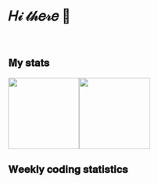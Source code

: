 # 𝐻𝒾 𝓉𝒽𝑒𝓇𝑒 👋

<br />
<!-- <a id="My-Works"></a> -->
<!-- ### 𝐌𝐲 𝐖𝐨𝐫𝐤𝐬: -->

<a id="My-stats"></a>
## 𝐌𝐲 𝐬𝐭𝐚𝐭𝐬
<span><img src="https://github-readme-stats.vercel.app/api?username=huoshicang&count_private=true&show_icons=true&theme=flag-india" height=145/></span><span><img src="https://github-readme-stats.vercel.app/api/top-langs/?username=huoshicang&layout=compact" height=145/></span>

## 𝐖𝐞𝐞𝐤𝐥𝐲 𝐜𝐨𝐝𝐢𝐧𝐠 𝐬𝐭𝐚𝐭𝐢𝐬𝐭𝐢𝐜𝐬
<!--START_SECTION:waka-->
<!--END_SECTION:waka-->


<!--
**Jiaocz/Jiaocz** is a ✨ _special_ ✨ repository because its `README.md` (this file) appears on your GitHub profile.

Here are some ideas to get you started:

- 🔭 I’m currently working on ...
- 🌱 I’m currently learning ...
- 👯 I’m looking to collaborate on ...
- 🤔 I’m looking for help with ...
- 💬 Ask me about ...
- 📫 How to reach me: ...
- 😄 Pronouns: ...
- ⚡ Fun fact: ...
-->
